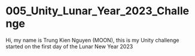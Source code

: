 # 005_Unity_Lunar_Year_2023_Challenge

Hi, my name is Trung Kien Nguyen (MOON), this is my Unity challenge started on the first day of the Lunar New Year 2023
